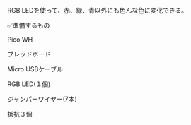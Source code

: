 RGB LEDを使って、赤、緑、青以外にも色んな色に変化できる。

✅準備するもの

Pico WH

ブレッドボード

Micro USBケーブル

RGB LED(１個)

ジャンパーワイヤー(7本)

抵抗３個

